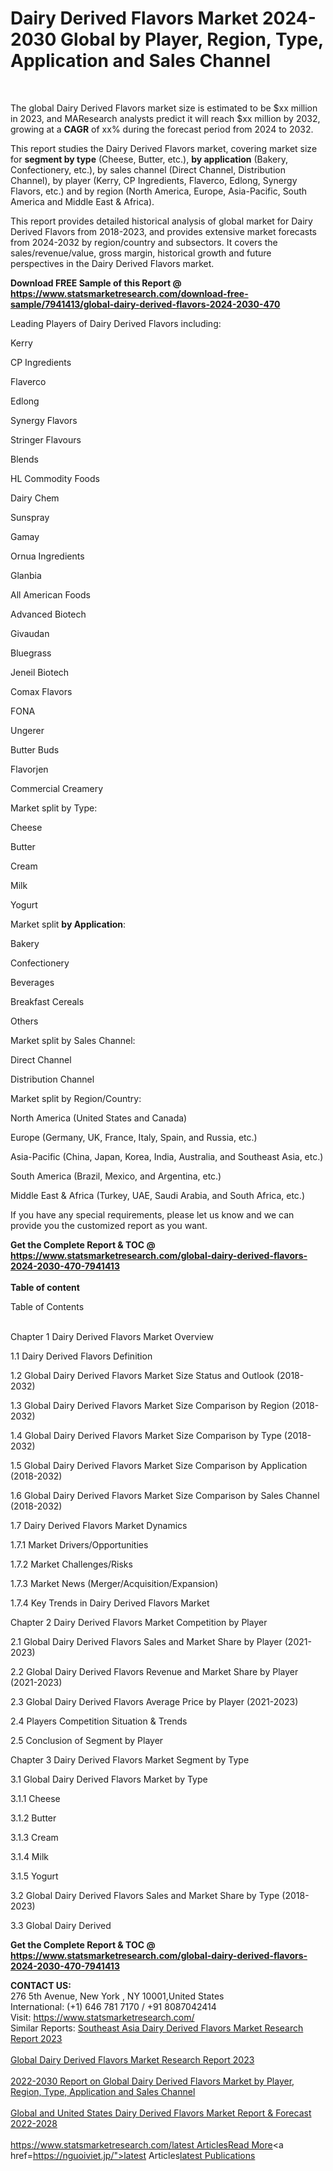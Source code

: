 <h1>Dairy Derived Flavors Market 2024-2030 Global by Player, Region, Type, Application and Sales Channel</h1><br/><p>The global Dairy Derived Flavors market size is estimated to be $xx million in 2023, and MAResearch analysts predict it will reach $xx million by 2032, growing at a <strong>CAGR</strong> of xx% during the forecast period from 2024 to 2032.</p><p>This report studies the Dairy Derived Flavors market, covering market size for <strong>segment by type</strong> (Cheese, Butter, etc.), <strong>by application</strong> (Bakery, Confectionery, etc.), by sales channel (Direct Channel, Distribution Channel), by player (Kerry, CP Ingredients, Flaverco, Edlong, Synergy Flavors, etc.) and by region (North America, Europe, Asia-Pacific, South America and Middle East & Africa).</p><p>This report provides detailed historical analysis of global market for Dairy Derived Flavors from 2018-2023, and provides extensive market forecasts from 2024-2032 by region/country and subsectors. It covers the sales/revenue/value, gross margin, historical growth and future perspectives in the Dairy Derived Flavors market.</p><p><strong>Download FREE Sample of this Report @ <a href="https://www.statsmarketresearch.com/download-free-sample/7941413/global-dairy-derived-flavors-2024-2030-470">https://www.statsmarketresearch.com/download-free-sample/7941413/global-dairy-derived-flavors-2024-2030-470</a></strong></p><p>Leading Players of Dairy Derived Flavors including:</p><p>Kerry</p><p>CP Ingredients</p><p>Flaverco</p><p>Edlong</p><p>Synergy Flavors</p><p>Stringer Flavours</p><p>Blends</p><p>HL Commodity Foods</p><p>Dairy Chem</p><p>Sunspray</p><p>Gamay</p><p>Ornua Ingredients</p><p>Glanbia</p><p>All American Foods</p><p>Advanced Biotech</p><p>Givaudan</p><p>Bluegrass</p><p>Jeneil Biotech</p><p>Comax Flavors</p><p>FONA</p><p>Ungerer</p><p>Butter Buds</p><p>Flavorjen</p><p>Commercial Creamery</p><p>Market split by Type:</p><p>Cheese</p><p>Butter</p><p>Cream</p><p>Milk</p><p>Yogurt</p><p>Market split <strong>by Application</strong>:</p><p>Bakery</p><p>Confectionery</p><p>Beverages</p><p>Breakfast Cereals</p><p>Others</p><p>Market split by Sales Channel:</p><p>Direct Channel</p><p>Distribution Channel</p><p>Market split by Region/Country:</p><p>North America (United States and Canada)</p><p>Europe (Germany, UK, France, Italy, Spain, and Russia, etc.)</p><p>Asia-Pacific (China, Japan, Korea, India, Australia, and Southeast Asia, etc.)</p><p>South America (Brazil, Mexico, and Argentina, etc.)</p><p>Middle East & Africa (Turkey, UAE, Saudi Arabia, and South Africa, etc.)</p><p>If you have any special requirements, please let us know and we can provide you the customized report as you want.</p><div><b>Get the Complete Report & TOC @ <a href="https://www.statsmarketresearch.com/global-dairy-derived-flavors-2024-2030-470-7941413">https://www.statsmarketresearch.com/global-dairy-derived-flavors-2024-2030-470-7941413</a></b></div><br><b>Table of content</b><p>Table of Contents<br />
 
 <br />
 
 Chapter 1 Dairy Derived Flavors Market Overview<br />
 
  1.1 Dairy Derived Flavors Definition<br />
 
  1.2 Global Dairy Derived Flavors Market Size Status and Outlook (2018-2032)<br />
 
  1.3 Global Dairy Derived Flavors Market Size Comparison by Region (2018-2032)<br />
 
  1.4 Global Dairy Derived Flavors Market Size Comparison by Type (2018-2032)<br />
 
  1.5 Global Dairy Derived Flavors Market Size Comparison by Application (2018-2032)<br />
 
  1.6 Global Dairy Derived Flavors Market Size Comparison by Sales Channel (2018-2032)<br />
 
  1.7 Dairy Derived Flavors Market Dynamics<br />
 
  1.7.1 Market Drivers/Opportunities<br />
 
  1.7.2 Market Challenges/Risks<br />
 
  1.7.3 Market News (Merger/Acquisition/Expansion)<br />
 
  1.7.4 Key Trends in Dairy Derived Flavors Market<br />
 
 Chapter 2 Dairy Derived Flavors Market Competition by Player<br />
 
  2.1 Global Dairy Derived Flavors Sales and Market Share by Player (2021-2023)<br />
 
  2.2 Global Dairy Derived Flavors Revenue and Market Share by Player (2021-2023)<br />
 
  2.3 Global Dairy Derived Flavors Average Price by Player (2021-2023)<br />
 
  2.4 Players Competition Situation & Trends<br />
 
  2.5 Conclusion of Segment by Player<br />
 
 Chapter 3 Dairy Derived Flavors Market Segment by Type<br />
 
  3.1 Global Dairy Derived Flavors Market by Type<br />
 
  3.1.1 Cheese<br />
 
  3.1.2 Butter<br />
 
  3.1.3 Cream<br />
 
  3.1.4 Milk<br />
 
  3.1.5 Yogurt<br />
 
  3.2 Global Dairy Derived Flavors Sales and Market Share by Type (2018-2023)<br />
 
  3.3 Global Dairy Derived <br><div><b>Get the Complete Report & TOC @ <a href="https://www.statsmarketresearch.com/global-dairy-derived-flavors-2024-2030-470-7941413">https://www.statsmarketresearch.com/global-dairy-derived-flavors-2024-2030-470-7941413</a></b></div></p> <b>CONTACT US:</b><br>276 5th Avenue, New York , NY 10001,United States<br>International: (+1) 646 781 7170 / +91 8087042414<br>Visit: <a href="https://www.statsmarketresearch.com/">https://www.statsmarketresearch.com/</a><br>Similar Reports: <a href="https://www.statsmarketresearch.com/global-dairy-derived-flavors-2024-2030-470-7941413">Southeast Asia Dairy Derived Flavors Market Research Report 2023</a><br/><br/><a href="https://www.statsmarketresearch.com/global-dairy-derived-flavors-2024-2030-470-7941413">Global Dairy Derived Flavors Market Research Report 2023</a><br/><br/><a href="https://www.statsmarketresearch.com/global-dairy-derived-flavors-2024-2030-470-7941413">2022-2030 Report on Global Dairy Derived Flavors Market by Player, Region, Type, Application and Sales Channel</a><br/><br/><a href="https://www.statsmarketresearch.com/global-dairy-derived-flavors-2024-2030-470-7941413">Global and United States Dairy Derived Flavors Market Report & Forecast 2022-2028</a><br/><br/><a href="https://gyeongbokgung.com">https://www.statsmarketresearch.com/</a><a href="https://hallyeomaritime.com">latest Articles</a><a href="https://jingwansa.com">Read More</a><a href=https://nguoiviet.jp/">latest Articles</a><a href="https://www.intelmarketresearch.com/">latest Publications</a>